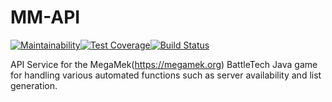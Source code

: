 # MM-API
[![Maintainability](https://api.codeclimate.com/v1/badges/eb17d622473ddeb12730/maintainability)](https://codeclimate.com/github/rjhancock/mm-api/maintainability)[![Test Coverage](https://api.codeclimate.com/v1/badges/eb17d622473ddeb12730/test_coverage)](https://codeclimate.com/github/rjhancock/mm-api/test_coverage)[![Build Status](https://travis-ci.org/rjhancock/mm-api.svg?branch=master)](https://travis-ci.org/rjhancock/mm-api)

API Service for the MegaMek(https://megamek.org) BattleTech Java game for
handling various automated functions such as server availability and list
generation.
